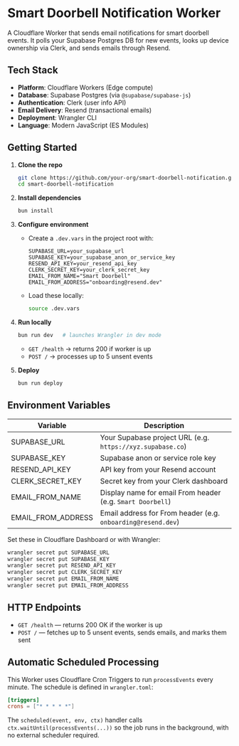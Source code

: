 # Smart Doorbell Notification Worker

A Cloudflare Worker that sends email notifications for smart doorbell events. It polls your Supabase Postgres DB for new events, looks up device ownership via Clerk, and sends emails through Resend.

## Tech Stack

- **Platform**: Cloudflare Workers (Edge compute)
- **Database**: Supabase Postgres (via `@supabase/supabase-js`)
- **Authentication**: Clerk (user info API)
- **Email Delivery**: Resend (transactional emails)
- **Deployment**: Wrangler CLI
- **Language**: Modern JavaScript (ES Modules)

## Getting Started

1. **Clone the repo**
   ```bash
   git clone https://github.com/your-org/smart-doorbell-notification.git
   cd smart-doorbell-notification
   ```

2. **Install dependencies**
   ```bash
   bun install
   ```

3. **Configure environment**
   - Create a `.dev.vars` in the project root with:
     ```dotenv
     SUPABASE_URL=your_supabase_url
     SUPABASE_KEY=your_supabase_anon_or_service_key
     RESEND_API_KEY=your_resend_api_key
     CLERK_SECRET_KEY=your_clerk_secret_key
     EMAIL_FROM_NAME="Smart Doorbell"
     EMAIL_FROM_ADDRESS="onboarding@resend.dev"
     ```
   - Load these locally:
     ```bash
     source .dev.vars
     ```

4. **Run locally**
   ```bash
   bun run dev   # launches Wrangler in dev mode
   ```
   - `GET /health` → returns 200 if worker is up
   - `POST /`    → processes up to 5 unsent events

5. **Deploy**
   ```bash
   bun run deploy
   ```

## Environment Variables

| Variable             | Description                                                   |
|----------------------|---------------------------------------------------------------|
| SUPABASE_URL         | Your Supabase project URL (e.g. `https://xyz.supabase.co`)    |
| SUPABASE_KEY         | Supabase anon or service role key                             |
| RESEND_API_KEY       | API key from your Resend account                              |
| CLERK_SECRET_KEY     | Secret key from your Clerk dashboard                          |
| EMAIL_FROM_NAME      | Display name for email From header (e.g. `Smart Doorbell`)   |
| EMAIL_FROM_ADDRESS   | Email address for From header (e.g. `onboarding@resend.dev`) |

Set these in Cloudflare Dashboard or with Wrangler:
```bash
wrangler secret put SUPABASE_URL
wrangler secret put SUPABASE_KEY
wrangler secret put RESEND_API_KEY
wrangler secret put CLERK_SECRET_KEY
wrangler secret put EMAIL_FROM_NAME
wrangler secret put EMAIL_FROM_ADDRESS
```

## HTTP Endpoints

- `GET /health` — returns 200 OK if the worker is up
- `POST /`       — fetches up to 5 unsent events, sends emails, and marks them sent

## Automatic Scheduled Processing

This Worker uses Cloudflare Cron Triggers to run `processEvents` every minute. The schedule is defined in `wrangler.toml`:
```toml
[triggers]
crons = ["* * * * *"]
```
The `scheduled(event, env, ctx)` handler calls `ctx.waitUntil(processEvents(...))` so the job runs in the background, with no external scheduler required.
